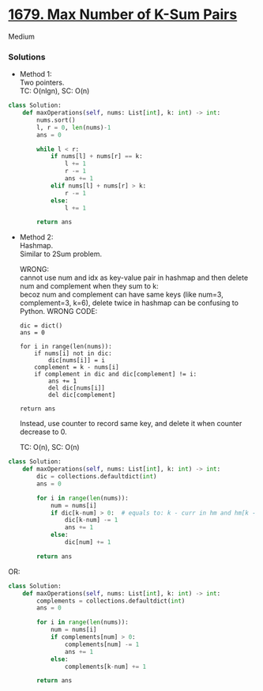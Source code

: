 # [1679. Max Number of K-Sum Pairs]()

Medium

### Solutions

- Method 1:\
  Two pointers.\
  TC: O(nlgn), SC: O(n)
```python
class Solution:
    def maxOperations(self, nums: List[int], k: int) -> int:
        nums.sort()
        l, r = 0, len(nums)-1
        ans = 0

        while l < r:
            if nums[l] + nums[r] == k:
                l += 1
                r -= 1
                ans += 1
            elif nums[l] + nums[r] > k:
                r -= 1
            else:
                l += 1

        return ans
```

- Method 2:\
  Hashmap.\
  Similar to 2Sum problem.

  WRONG:\
  cannot use num and idx as key-value pair in hashmap and then delete num and complement when they sum to k:\
  becoz num and complement can have same keys (like num=3, complement=3, k=6), delete twice in hashmap can be confusing to Python.
  WRONG CODE:
  ```
  dic = dict()
  ans = 0

  for i in range(len(nums)):
      if nums[i] not in dic:
          dic[nums[i]] = i
      complement = k - nums[i]
      if complement in dic and dic[complement] != i:
          ans += 1
          del dic[nums[i]]
          del dic[complement]
  
  return ans
  ```

  Instead, use counter to record same key, and delete it when counter decrease to 0.

  TC: O(n), SC: O(n)

```python
class Solution:
    def maxOperations(self, nums: List[int], k: int) -> int:
        dic = collections.defaultdict(int)
        ans = 0

        for i in range(len(nums)):
            num = nums[i]
            if dic[k-num] > 0:  # equals to: k - curr in hm and hm[k - curr] > 0:
                dic[k-num] -= 1
                ans += 1
            else:
                dic[num] += 1

        return ans
```

OR:

```python
class Solution:
    def maxOperations(self, nums: List[int], k: int) -> int:
        complements = collections.defaultdict(int)
        ans = 0

        for i in range(len(nums)):
            num = nums[i]
            if complements[num] > 0:
                complements[num] -= 1
                ans += 1
            else:
                complements[k-num] += 1

        return ans
```
  
